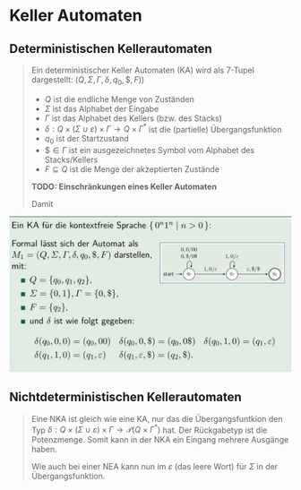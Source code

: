# Keller Automaten

## Deterministischen Kellerautomaten

>Ein deterministischer Keller Automaten (KA) wird als 7-Tupel dargestellt: $(Q, \Sigma, \Gamma, \delta, q_0, \$, F)$)
>
>* $Q$ ist die endliche Menge von Zuständen
>* $\Sigma$ ist das Alphabet der Eingabe
>* $\Gamma$ ist das Alphabet des Kellers (bzw. des Stacks)
>* $\delta: Q\times (\Sigma \cup \varepsilon) \times \Gamma\rightarrow Q\times\Gamma^*$ ist die (partielle) Übergangsfunktion
>* $q_0$ ist der Startzustand
>* $\$\in \Gamma$ ist ein ausgezeichnetes Symbol vom Alphabet des Stacks/Kellers
>* $F\subseteq Q$ ist die Menge der akzeptierten Zustände 
>
>**TODO: Einschränkungen eines Keller Automaten**
>
>Damit 



![image-20220315145153384](res/image-20220315145153384.png)

## Nichtdeterministischen Kellerautomaten

> Eine NKA ist gleich wie eine KA, nur das die Übergangsfuntkion den Typ $\delta: Q\times (\Sigma \cup \varepsilon) \times \Gamma\rightarrow \mathcal P (Q\times\Gamma^*)$ hat. Der Rückgabetyp ist die Potenzmenge. Somit kann in der NKA ein Eingang mehrere Ausgänge haben.
>
> Wie auch bei einer NEA kann nun im $\varepsilon$ (das leere Wort) für $\Sigma$ in der Übergangsfunktion. 

